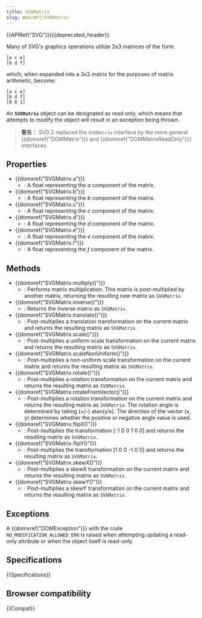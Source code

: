 ```yaml
---
title: SVGMatrix
slug: Web/API/SVGMatrix
---
```


{{APIRef("SVG")}}{{deprecated_header}}

Many of SVG's graphics operations utilize 2x3 matrices of the form:

```plain
[a c e]
[b d f]
```

which, when expanded into a 3x3 matrix for the purposes of matrix arithmetic, become:

```plain
[a c e]
[b d f]
[0 0 1]
```

An **`SVGMatrix`** object can be designated as read only, which means that attempts to modify the object will result in an exception being thrown.

> **警告：** SVG 2 replaced the `SVGMatrix` interface by the more general {{domxref("DOMMatrix")}} and {{domxref("DOMMatrixReadOnly")}} interfaces.

## Properties

- {{domxref("SVGMatrix.a")}}
  - : A float representing the _a_ component of the matrix.
- {{domxref("SVGMatrix.b")}}
  - : A float representing the _b_ component of the matrix.
- {{domxref("SVGMatrix.c")}}
  - : A float representing the _c_ component of the matrix.
- {{domxref("SVGMatrix.d")}}
  - : A float representing the _d_ component of the matrix.
- {{domxref("SVGMatrix.e")}}
  - : A float representing the _e_ component of the matrix.
- {{domxref("SVGMatrix.f")}}
  - : A float representing the _f_ component of the matrix.

## Methods

- {{domxref("SVGMatrix.multiply()")}}
  - : Performs matrix multiplication. This matrix is post-multiplied by another matrix, returning the resulting new matrix as `SVGMatrix`.
- {{domxref("SVGMatrix.inverse()")}}
  - : Returns the inverse matrix as `SVGMatrix`.
- {{domxref("SVGMatrix.translate()")}}
  - : Post-multiplies a translation transformation on the current matrix and returns the resulting matrix as `SVGMatrix`.
- {{domxref("SVGMatrix.scale()")}}
  - : Post-multiplies a uniform scale transformation on the current matrix and returns the resulting matrix as `SVGMatrix`.
- {{domxref("SVGMatrix.scaleNonUniform()")}}
  - : Post-multiplies a non-uniform scale transformation on the current matrix and returns the resulting matrix as `SVGMatrix`.
- {{domxref("SVGMatrix.rotate()")}}
  - : Post-multiplies a rotation transformation on the current matrix and returns the resulting matrix as `SVGMatrix`.
- {{domxref("SVGMatrix.rotateFromVector()")}}
  - : Post-multiplies a rotation transformation on the current matrix and returns the resulting matrix as `SVGMatrix`. The rotation angle is determined by taking (+/-) atan(y/x). The direction of the vector (x, y) determines whether the positive or negative angle value is used.
- {{domxref("SVGMatrix.flipX()")}}
  - : Post-multiplies the transformation \[-1 0 0 1 0 0] and returns the resulting matrix as `SVGMatrix`.
- {{domxref("SVGMatrix.flipY()")}}
  - : Post-multiplies the transformation \[1 0 0 -1 0 0] and returns the resulting matrix as `SVGMatrix`.
- {{domxref("SVGMatrix.skewX()")}}
  - : Post-multiplies a skewX transformation on the current matrix and returns the resulting matrix as `SVGMatrix`.
- {{domxref("SVGMatrix.skewY()")}}
  - : Post-multiplies a skewY transformation on the current matrix and returns the resulting matrix as `SVGMatrix`.

## Exceptions

A {{domxref("DOMException")}} with the code `NO_MODIFICATION_ALLOWED_ERR` is raised when attempting updating a read-only attribute or when the object itself is read-only.

## Specifications

{{Specifications}}

## Browser compatibility

{{Compat}}
